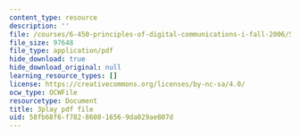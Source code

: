 ```yaml
---
content_type: resource
description: ''
file: /courses/6-450-principles-of-digital-communications-i-fall-2006/58fb68f6f782860816569da029ae807d_PMd2ZmcvMBI.pdf
file_size: 97648
file_type: application/pdf
hide_download: true
hide_download_original: null
learning_resource_types: []
license: https://creativecommons.org/licenses/by-nc-sa/4.0/
ocw_type: OCWFile
resourcetype: Document
title: 3play pdf file
uid: 58fb68f6-f782-8608-1656-9da029ae807d
---
```

